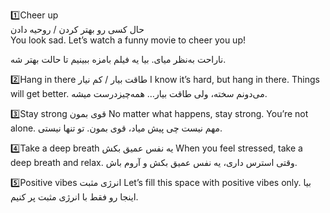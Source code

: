 

1️⃣Cheer up<br>
حال کسی رو بهتر کردن / روحیه دادن<br>
You look sad. Let’s watch a funny movie to cheer you up!

ناراحت به‌نظر میای. بیا یه فیلم بامزه ببینیم تا حالت بهتر شه.

2️⃣Hang in there
طاقت بیار / کم نیار
I know it’s hard, but hang in there. Things will get better.
می‌دونم سخته، ولی طاقت بیار… همه‌چیزدرست میشه.

3️⃣Stay strong
قوی بمون
No matter what happens, stay strong. You’re not alone.
مهم نیست چی پیش میاد، قوی بمون. تو تنها نیستی.

4️⃣Take a deep breath
یه نفس عمیق بکش
When you feel stressed, take a deep breath and relax.
وقتی استرس داری، یه نفس عمیق بکش و آروم باش.

5️⃣Positive vibes
انرژی مثبت
Let’s fill this space with positive vibes only.
بیا اینجا رو فقط با انرژی مثبت پر کنیم.
